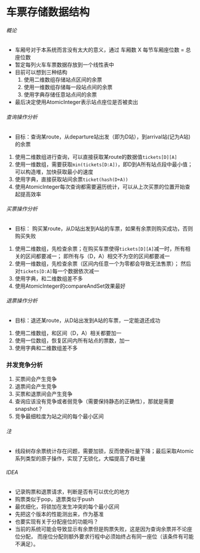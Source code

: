 # 车票存储数据结构
###### 概论
*   车厢号对于本系统而言没有太大的意义，通过 车厢数 X 每节车厢座位数 = 总座位数
*   暂定每列火车车票数据存放到一个线性表中
*   目前可以想到三种结构
    1)  使用二维数组存储站点区间的余票
    2)  使用一维数组存储每一段站点间的余票
    3)  使用字典存储任意站点间的余票
*   最后决定使用AtomicInteger表示站点座位是否被卖出

###### 查询操作分析
* 目标：查询某route，从departure站出发（即为D站），到arrival站(记为A站)的余票 
1.  使用二维数组进行查询，可以直接获取某route的数据值`tickets[D][A]`
2.  使用一维数组，需要获取`min(tickets[D:A])`，即D到A所有站点段中最小值；可以构造堆，加快获取最小的速度
3.  使用字典，直接获取站间余票`ticket(hash(D+A))`
4.  使用AtomicInteger每次查询都需要遍历统计，可以从上次买票的位置开始查起提高效率

###### 买票操作分析
*   目标： 购买某route，从D站出发到A站的车票，如果有余票则购买成功，否则购买失败
1.  使用二维数组，先检查余票；在购买车票使得`tickets[D][A]`减一时，所有相关的区间都要减一；
即所有与（D，A）相交不为空的区间都要减一
2.  使用一维数组，先检查余票（区间内任意一个为零都会导致无法售票）；
然后对`tickets[D:A]`每一个数据依次减一
3.  使用字典，和二维数组差不多
4.  使用AtomicInteger的compareAndSet效果最好

###### 退票操作分析
*   目标：退还某route，从D站出发到A站的车票，一定能退还成功
1.  使用二维数组，和区间（D，A）相关都要加一
2.  使用一位数组，恢复区间内所有站点的票数，加一
3.  使用字典和二维数组差不多


### 并发竞争分析
1.  买票间会产生竞争
2.  退票间会产生竞争
3.  买票和退票间会产生竞争
4.  查询应该没有竞争或者弱竞争（需要保持静态的正确性），那就是需要snapshot？
5.  竞争最细粒度为站之间的每个最小区间

###### 注
+   线段树存余票统计存在问题，需要加锁，反而使吞吐量下降；最后采取Atomic系列类型的原子操作，实现了无锁化，大幅提高了吞吐量

###### IDEA
*   记录购票和退票请求，判断是否有可以优化的地方
*   购票类似于pop，退票类似于push
*   最优细化，将锁加在发生冲突的每个最小区间
*   先把这个版本的性能测出来，作为基准
*   也要实现有关于分配座位的功能吗？
*   当前的系统可能会导致显示有余票但是购票失败，这是因为查询余票并不论座位分配，
而座位分配则额外要求行程中必须始终占有同一座位（该条件有可能不满足）。
